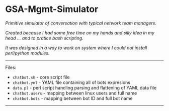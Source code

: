 # GSA-Mgmt-Simulator

*Primitive simulator of conversation with typical network team managers.* 

*Created because I had some free time on my hands and silly idea in my head ... and to pratice bash scripting.* 

*It was designed in a way to work on system where I could not install perl/python modules.*

-----------------------------------------------

Files:
* `chatbot.sh`    - core script file
* `chatbot.yml`   - YAML file containing all of bots expresions 
* `data.pl`       - perl script handling parsing and flattening of YAML data file
* `chatbot.users` - mapping between linux users and full name
* `chatbot.bots`  - mapping between bot ID and full bot name

-----------------------------------------------
